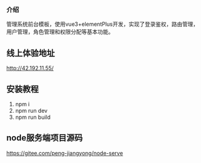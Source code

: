 ### 介绍
管理系统前台模板，使用vue3+elementPlus开发，实现了登录鉴权，路由管理，用户管理，角色管理和权限分配等基本功能。

## 线上体验地址
http://42.192.11.55/

## 安装教程

1.  npm i
2.  npm run dev
3.  npm run build

## node服务端项目源码
https://gitee.com/peng-jiangyong/node-serve